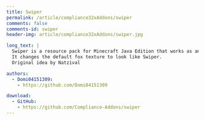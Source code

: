 ```yaml
---
title: Swiper
permalink: /article/compliance32xAddons/swiper
comments: false
comments-id: swiper
header-img: article/compliance32xAddons/swiper.jpg

long_text: |
  Swiper is a resource pack for Minecraft Java Edition that works as an add-on for Compliance 32x.
  It changes the default fox texture to look like Swiper.
  Original idea by Natzival

authors:
  - Domi04151309:
    - https://github.com/Domi04151309

download:
  - GitHub:
    - https://github.com/Compliance-Addons/swiper
---
```

